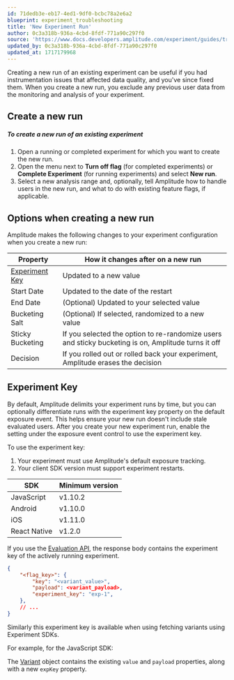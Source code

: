 ```yaml
---
id: 71dedb3e-eb17-4ed1-9df0-bcbc78a2e6a2
blueprint: experiment_troubleshooting
title: 'New Experiment Run'
author: 0c3a318b-936a-4cbd-8fdf-771a90c297f0
source: 'https://www.docs.developers.amplitude.com/experiment/guides/troubleshooting/restarting-experiments/'
updated_by: 0c3a318b-936a-4cbd-8fdf-771a90c297f0
updated_at: 1717179968
---
```

Creating a new run of an existing experiment can be useful if you had instrumentation issues that affected data quality, and you've since fixed them. When you create a new run, you exclude any previous user data from the monitoring and analysis of your experiment.

## Create a new run

##### To create a new run of an existing experiment

1. Open a running or completed experiment for which you want to create the new run.
2. Open the menu next to **Turn off flag** (for completed experiments) or **Complete Experiment** (for running experiments) and select **New run**.
3. Select a new analysis range and, optionally, tell Amplitude how to handle users in the new run, and what to do with existing feature flags, if applicable.

## Options when creating a new run

Amplitude makes the following changes to your experiment configuration when you create a new run:

| Property                          | How it changes after on a new run                                                                          |
| --------------------------------- | ------------------------------------------------------------------------------------------------------------- |
| [Experiment Key](#experiment-key) | Updated to a new value                                                                                        |
| Start Date                        | Updated to the date of the restart                                                                            |
| End Date                          | (Optional) Updated to your selected value                                                                     |
| Bucketing Salt                    | (Optional) If selected, randomized to a new value                                                             |
| Sticky Bucketing                  | If you selected the option to re-randomize users and sticky bucketing is on, Amplitude turns it off            |
| Decision                          | If you rolled out or rolled back your experiment, Amplitude erases the decision                   |

## Experiment Key

By default, Amplitude delimits your experiment runs by time, but you can optionally differentiate runs with the experiment key property on the default exposure event. This helps ensure your new run doesn't include stale evaluated users. After you create your new experiment run, enable the setting under the exposure event control to use the experiment key.

To use the experiment key: 

1. Your experiment must use Amplitude's default exposure tracking.
2. Your client SDK version must support experiment restarts.

| SDK          | Minimum version |
| ------------ | --------------- |
| JavaScript   | v1.10.2          |
| Android      | v1.10.0         |
| iOS          | v1.11.0         |
| React Native | v1.2.0          |

If you use the [Evaluation API](/docs/apis/experiment/experiment-evaluation-api), the response body contains the experiment key of the actively running experiment.

```json
{
    "<flag_key>": {
        "key": "<variant_value>",
        "payload": <variant_payload>,
        "experiment_key": "exp-1",
    },
    // ...
}
```

Similarly this experiment key is available when using fetching variants using Experiment SDKs.

For example, for the JavaScript SDK:

The [Variant](/docs/sdks/experiment-sdks/experiment-javascript#variant) object contains the existing `value` and `payload` properties, along with a new `expKey` property.

